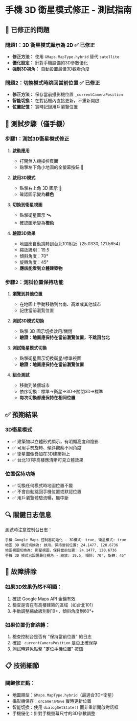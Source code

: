 # 手機 3D 衛星模式修正 - 測試指南

## 🔧 已修正的問題

### 問題1：3D 衛星模式顯示為 2D ✅ 已修正
- **修正方法：** 使用 `GMaps.MapType.hybrid` 替代 `satellite`
- **優化設定：** 針對手機設備的3D參數優化
- **強制3D視角：** 自動設置最佳3D觀看角度

### 問題2：切換模式時跳回當前位置 ✅ 已修正  
- **修正方法：** 保存當前攝影機位置 `_currentCameraPosition`
- **智能切換：** 在對話框內直接更新，不重新開啟
- **位置記憶：** 實時記錄用戶瀏覽位置

## 📱 測試步驟（僅手機）

### 步驟1：測試3D衛星模式修正

1. **啟動應用**
   - 打開無人機操控頁面
   - 點擊左下角小地圖的全螢幕按鈕 📍

2. **啟用3D模式**
   - 點擊右上角 3D 圖示 🎲
   - 確認圖示變為**綠色**

3. **切換到衛星視圖**
   - 點擊衛星圖示 🛰️  
   - 確認圖示變為**橙色**

4. **驗證3D效果**
   - 地圖應自動跳轉到台北101附近（25.0330, 121.5654）
   - 縮放級別：19.5
   - 傾斜角度：70° 
   - 旋轉角度：45°
   - **應該能看到立體建築物**

### 步驟2：測試位置保持功能

1. **瀏覽到其他位置**
   - 在地圖上手動移動到台南、高雄或其他城市
   - 記住當前瀏覽位置

2. **測試3D模式切換**
   - 點擊 3D 圖示切換啟用/關閉
   - **驗證：地圖應保持在當前瀏覽位置，不跳回台北**

3. **測試衛星模式切換**  
   - 點擊衛星圖示切換衛星/標準視圖
   - **驗證：地圖應保持在當前瀏覽位置**

4. **組合測試**
   - 移動到某個城市
   - 依序切換：標準→衛星→3D→關閉3D→標準
   - **每次切換都應保持在相同位置**

## ✅ 預期結果

### 3D衛星模式
- ✅ 建築物以立體形式顯示，有明顯高度和陰影
- ✅ 可用手勢旋轉、傾斜觀察不同角度  
- ✅ 衛星圖像疊加在3D建築物上
- ✅ 台北101等高樓應清晰可見立體效果

### 位置保持功能
- ✅ 切換任何模式時地圖位置不變
- ✅ 不會自動跳回手機位置或默認位置
- ✅ 用戶瀏覽體驗流暢，無中斷

## 🔍 關鍵日志信息

測試時注意控制台日志：

```
手機 Google Maps 控制器初始化 - 3D模式: true, 衛星模式: true
地圖 3D 模式切換為: 啟用，保持當前位置: 24.1477, 120.6736  
地圖視圖切換為: 衛星視圖，保持當前位置: 24.1477, 120.6736
手機 3D 模式已設置最佳視角 - 縮放: 19.5, 傾斜: 70°, 旋轉: 45°
```

## 🚨 故障排除

### 如果3D效果仍然不明顯：
1. 確認 Google Maps API 金鑰有效
2. 檢查是否在有高樓建築的區域（如台北101）
3. 手動調整縮放級別到19+，傾斜角度到60°+

### 如果位置仍會跳轉：
1. 檢查控制台是否有 "保持當前位置" 的日志
2. 確認 `_currentCameraPosition` 是否正確保存
3. 測試時避免點擊 "定位手機位置" 按鈕

## 📋 技術細節

### 關鍵修正點：
- 地圖類型：`GMaps.MapType.hybrid`（最適合3D+衛星）
- 攝影機保存：`onCameraMove` 實時更新位置
- 智能切換：使用 `dialogSetState()` 而非重新開啟對話框
- 手機優化：針對手機螢幕尺寸的3D參數調整